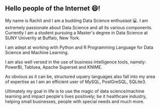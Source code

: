## Hello people of the Internet 😄!

My name is Rachit and I am a budding Data Science enthusiast 💻. I am extremely passionate about Data Science and all its various components. Currently I am a student pursuing a Master's degree in Data Science at SUNY Univerity at Buffalo, New York.

I am adept at working with Python and R Programming Language for Data Science and Machine Learning.

I am also well versed in the use of business intelligence tools, namely: PowerBI, Tabluea, Apache Superset and KNIME.

As obvious as it can be, structured uquery languages also fall into my area of expertise as I am an efficient user of MySQL, PostGreSQL, SQLite3.

Ultimately my goal in life is to use the magic of data science/machine learning and impact people's lives positively; be it healthcare industry, helping small businesses, people with special needs and much more.  
<!--
**rachitm7007/rachitm7007** is a ✨ _special_ ✨ repository because its `README.md` (this file) appears on your GitHub profile.

Here are some ideas to get you started:

- 🔭 I’m currently working on ...
- 🌱 I’m currently learning ...
- 👯 I’m looking to collaborate on ...
- 🤔 I’m looking for help with ...
- 💬 Ask me about ...
- 📫 How to reach me: ...
- 😄 Pronouns: ...
- ⚡ Fun fact: ...
-->
